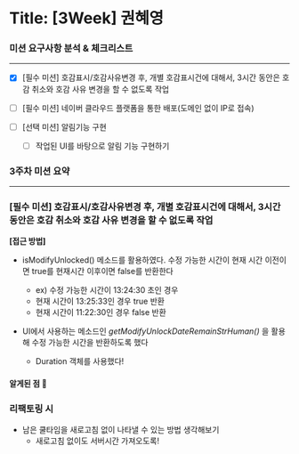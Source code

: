 # Title: [3Week] 권혜영

### 미션 요구사항 분석 & 체크리스트

---

- [x] [필수 미션] 호감표시/호감사유변경 후, 개별 호감표시건에 대해서, 3시간 동안은 호감 취소와 호감 사유 변경을 할 수 없도록 작업 
- [ ] [필수 미션] 네이버 클라우드 플랫폼을 통한 배포(도메인 없이 IP로 접속)

- [ ] [선택 미션] 알림기능 구현
    - [ ] 작업된 UI를 바탕으로 알림 기능 구현하기

### 3주차 미션 요약

---

### [필수 미션] 호감표시/호감사유변경 후, 개별 호감표시건에 대해서, 3시간 동안은 호감 취소와 호감 사유 변경을 할 수 없도록 작업

**[접근 방법]**

- isModifyUnlocked() 메소드를 활용하였다. 수정 가능한 시간이 현재 시간 이전이면 true를 현재시간 이후이면 false를 반환한다
  - ex) 수정 가능한 시간이 13:24:30 초인 경우
  - 현재 시간이 13:25:33인 경우 true 반환
  - 현재 시간이 11:22:30인 경우 false 반환


- UI에서 사용하는 메소드인 *getModifyUnlockDateRemainStrHuman()*  을 활용해 수정 가능한 시간을 반환하도록 했다
  - Duration 객체를 사용했다!

#### 알게된 점 🤔


### 리팩토링 시

 - 남은 쿨타임을 새로고침 없이 나타낼 수 있는 방법 생각해보기
   - 새로고침 없이도 서버시간 가져오도록!